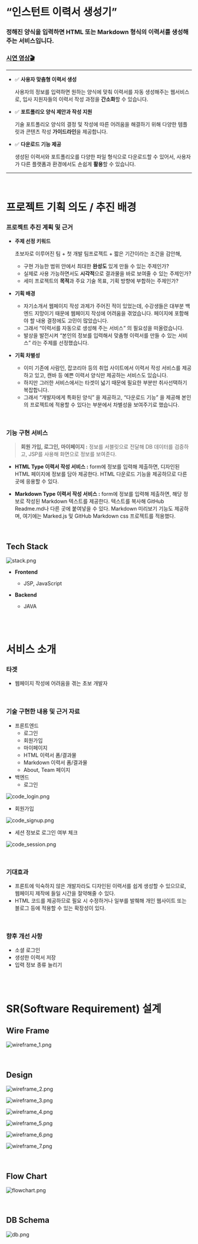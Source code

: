 # “인스턴트 이력서 생성기”


### 정해진 양식을 입력하면 HTML 또는 Markdown 형식의 이력서를 생성해주는 서비스입니다.
### [시연 영상🎬](https://youtu.be/zetGHOhnEs8)

---

 - ✅ **사용자 맞춤형 이력서 생성**
     
     사용자의 정보를 입력하면 원하는 양식에 맞춰 이력서를 자동 생성해주는 웹서비스로,
     입사 지원자들의 이력서 작성 과정을 **간소화**할 수 있습니다.
     
 
 - ✅ **포트폴리오 양식 제안과 작성 지원**
     
     기술 포트폴리오 양식의 결정 및 작성에 따른 어려움을 해결하기 위해 
     다양한 템플릿과 콘텐츠 작성 **가이드라인**을 제공합니다.
     
 
 - ✅ **다운로드 기능 제공**
     
     생성된 이력서와 포트폴리오를 다양한 파일 형식으로 다운로드할 수 있어서,
     사용자가 다른 플랫폼과 환경에서도 손쉽게 **활용**할 수 있습니다.
---

<br>

# 프로젝트 기획 의도 / 추진 배경

### 프로젝트 추진 계획 및 근거

- **주제 선정 키워드**
    
    초보자로 이루어진 팀 + 첫 개발 팀프로젝트 + 짧은 기간이라는 조건을 감안해,
    
    - 구현 가능한 범위 안에서 최대한 **완성도** 있게 만들 수 있는 주제인가?
    - 실제로 사용 가능하면서도 **시각적**으로 결과물을 바로 보여줄 수 있는 주제인가?
    - 세미 프로젝트의 **목적**과 주요 기술 목표, 기획 방향에 부합하는 주제인가?

- **기획 배경**
    - 자기소개서 웹페이지 작성 과제가 주어진 적이 있었는데,
    수강생들은 대부분 백엔드 지망이기 때문에 웹페이지 작성에 어려움을 겪었습니다.
    페이지에 포함해야 할 내용 결정에도 고민이 많았습니다.
    - 그래서 “이력서를 자동으로 생성해 주는 서비스” 의 필요성을 떠올렸습니다.
    - 발상을 발전시켜 “본인의 정보를 입력해서 맞춤형 이력서를 만들 수 있는 서비스” 라는 주제를 선정했습니다.

- **기획 차별성**
    - 이미 기존에 사람인, 잡코리아 등의 취업 사이트에서 이력서 작성 서비스를 제공하고 있고, 캔바 등 예쁜 이력서 양식만 제공하는 서비스도 있습니다.
    - 하지만 그러한 서비스에서는 타겟이 넓기 때문에 필요한 부분만 취사선택하기 복잡합니다.
    - 그래서 “개발자에게 특화된 양식” 을 제공하고, “다운로드 기능” 을 제공해 본인의 프로젝트에 적용할 수 있다는 부분에서 차별성을 보여주기로 했습니다.

<br>

### 기능 구현 서비스

> **회원 가입, 로그인, 마이페이지 :** 
정보를 서블릿으로 전달해 DB 데이터를 검증하고, JSP를 사용해 화면으로 정보를 보여준다.

- **HTML Type 이력서 작성 서비스 :** 
form에 정보를 입력해 제출하면, 디자인된 HTML 페이지에 정보를 담아 제공한다. HTML 다운로드 기능을 제공하므로 다른 곳에 응용할 수 있다. 

- **Markdown Type 이력서 작성 서비스 :** 
form에 정보를 입력해 제출하면, 해당 정보로 작성된 Markdown 텍스트를 제공한다. 텍스트를 복사해 GitHub Readme.md나 다른 곳에 붙여넣을 수 있다. 
Markdown 미리보기 기능도 제공하며, 여기에는 Marked.js 및 GitHub Markdown css 프로젝트를 적용했다.
 

<br>

## Tech Stack

![stack.png](Readme/stack.png)

- **Frontend**
    - JSP, JavaScript
 
- **Backend**
    - JAVA

<br>
<br>

# 서비스 소개

### 타겟

- 웹페이지 작성에 어려움을 겪는 초보 개발자

<br>

### 기술 구현한 내용 및 근거 자료

- 프론트엔드
    - 로그인
    - 회원가입
    - 마이페이지
    - HTML 이력서 폼/결과물
    - Markdown 이력서 폼/결과물
    - About, Team 페이지
- 백엔드
    - 로그인
        
![code_login.png](Readme/code_login.png)

   
- 회원가입
        
![code_signup.png](Readme/code_signup.png)

        
 - 세션 정보로 로그인 여부 체크
        
![code_session.png](Readme/code_session.png)

<br>

### 기대효과

- 프론트에 익숙하지 않은 개발자라도 디자인된 이력서를 쉽게 생성할 수 있으므로,
웹페이지 제작에 들일 시간을 절약해줄 수 있다.
- HTML 코드를 제공하므로 필요 시 수정하거나 일부를 발췌해 개인 웹사이트 또는 블로그 등에 적용할 수 있는 확장성이 있다.

<br>

### 향후 개선 사항

- 소셜 로그인
- 생성한 이력서 저장
- 입력 정보 종류 늘리기

<br>
<br>

# SR(Software Requirement) 설계


## Wire Frame

![wireframe_1.png](Readme/wireframe_1.png)

<br>

## Design

![wireframe_2.png](Readme/wireframe_2.png)

![wireframe_3.png](Readme/wireframe_3.png)

![wireframe_4.png](Readme/wireframe_4.png)

![wireframe_5.png](Readme/wireframe_5.png)

![wireframe_6.png](Readme/wireframe_6.png)

![wireframe_7.png](Readme/wireframe_7.png)   

<br>

## Flow Chart

![flowchart.png](Readme/flowchart.png)

<br>

## DB Schema

![db.png](Readme/db.png)


